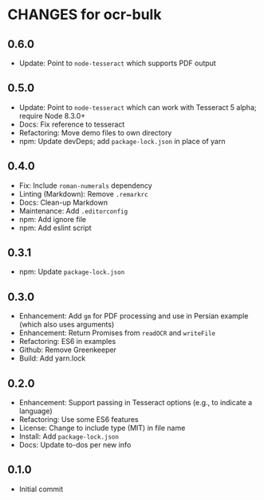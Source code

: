 # CHANGES for ocr-bulk

## 0.6.0

- Update: Point to `node-tesseract` which supports PDF output

## 0.5.0

- Update: Point to `node-tesseract` which can work with Tesseract 5 alpha;
  require Node 8.3.0+
- Docs: Fix reference to tesseract
- Refactoring: Move demo files to own directory
- npm: Update devDeps; add `package-lock.json` in place of yarn

## 0.4.0

- Fix: Include `roman-numerals` dependency
- Linting (Markdown): Remove `.remarkrc`
- Docs: Clean-up Markdown
- Maintenance: Add `.editorconfig`
- npm: Add ignore file
- npm: Add eslint script

## 0.3.1

- npm: Update `package-lock.json`

## 0.3.0

- Enhancement: Add `gm` for PDF processing and use in Persian
    example (which also uses arguments)
- Enhancement: Return Promises from `readOCR` and `writeFile`
- Refactoring: ES6 in examples
- Github: Remove Greenkeeper
- Build: Add yarn.lock

## 0.2.0

- Enhancement: Support passing in Tesseract options (e.g., to indicate a
    language)
- Refactoring: Use some ES6 features
- License: Change to include type (MIT) in file name
- Install: Add `package-lock.json`
- Docs: Update to-dos per new info

## 0.1.0

- Initial commit
